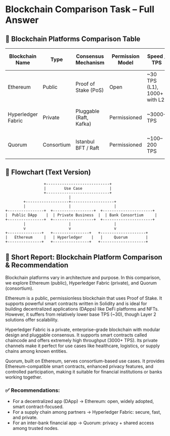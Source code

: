 # Blockchain Comparison Task – Full Answer

## 🔗 Blockchain Platforms Comparison Table

| Blockchain Name   | Type       | Consensus Mechanism       | Permission Model | Speed / TPS        | Smart Contract Support      | Token Support    | Typical Use Case                         | Notable Technical Feature            |
|-------------------|------------|----------------------------|------------------|---------------------|-----------------------------|------------------|-------------------------------------------|--------------------------------------|
| Ethereum          | Public     | Proof of Stake (PoS)       | Open             | ~30 TPS (L1), 1000+ with L2 | Yes (Solidity, Vyper)       | Yes (ETH - Native)| DApps, NFTs, DeFi                         | Mature smart contract ecosystem, EVM |
| Hyperledger Fabric| Private    | Pluggable (Raft, Kafka)    | Permissioned     | ~3000+ TPS          | Yes (Go/Node.js chaincode) | No (optional)    | Enterprise supply chains, finance         | Modular architecture, private channels |
| Quorum            | Consortium | Istanbul BFT / Raft        | Permissioned     | ~100–200 TPS        | Yes (Solidity)             | Optional          | Interbank settlements, consortium networks| Private transactions, Ethereum-compatible |

## 🔁 Flowchart (Text Version)

```
                 +----------------------------+
                 |        Use Case            |
                 +----------------------------+
                            |
        +-------------------+-------------------+
        |                   |                   |
+----------------+  +------------------+  +----------------------+
|  Public DApp    |  | Private Business  |  | Bank Consortium     |
+----------------+  +------------------+  +----------------------+
        |                   |                   |
        v                   v                   v
+---------------+   +----------------+   +--------------------+
|   Ethereum     |   | Hyperledger    |   |     Quorum        |
+---------------+   +----------------+   +--------------------+
```

## 📑 Short Report: Blockchain Platform Comparison & Recommendation

Blockchain platforms vary in architecture and purpose. In this comparison, we explore Ethereum (public), Hyperledger Fabric (private), and Quorum (consortium).

Ethereum is a public, permissionless blockchain that uses Proof of Stake. It supports powerful smart contracts written in Solidity and is ideal for building decentralized applications (DApps) like DeFi platforms and NFTs. However, it suffers from relatively lower base TPS (~30), though Layer 2 solutions offer scalability.

Hyperledger Fabric is a private, enterprise-grade blockchain with modular design and pluggable consensus. It supports smart contracts called chaincode and offers extremely high throughput (3000+ TPS). Its private channels make it perfect for use cases like healthcare, logistics, or supply chains among known entities.

Quorum, built on Ethereum, serves consortium-based use cases. It provides Ethereum-compatible smart contracts, enhanced privacy features, and controlled participation, making it suitable for financial institutions or banks working together.

### ✅ Recommendations:
- For a decentralized app (DApp) → Ethereum: open, widely adopted, smart contract-focused.
- For a supply chain among partners → Hyperledger Fabric: secure, fast, and private.
- For an inter-bank financial app → Quorum: privacy + shared access among trusted nodes.
